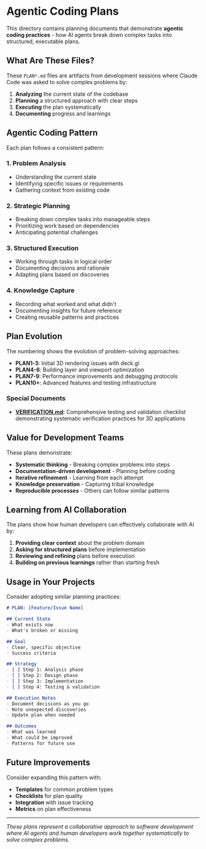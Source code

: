 # Agentic Coding Plans

This directory contains planning documents that demonstrate **agentic coding practices** - how AI agents break down complex tasks into structured, executable plans.

## What Are These Files?

These `PLAN*.md` files are artifacts from development sessions where Claude Code was asked to solve complex problems by:

1. **Analyzing** the current state of the codebase
2. **Planning** a structured approach with clear steps
3. **Executing** the plan systematically
4. **Documenting** progress and learnings

## Agentic Coding Pattern

Each plan follows a consistent pattern:

### 1. Problem Analysis
- Understanding the current state
- Identifying specific issues or requirements
- Gathering context from existing code

### 2. Strategic Planning
- Breaking down complex tasks into manageable steps
- Prioritizing work based on dependencies
- Anticipating potential challenges

### 3. Structured Execution
- Working through tasks in logical order
- Documenting decisions and rationale
- Adapting plans based on discoveries

### 4. Knowledge Capture
- Recording what worked and what didn't
- Documenting insights for future reference
- Creating reusable patterns and practices

## Plan Evolution

The numbering shows the evolution of problem-solving approaches:

- **PLAN1-3**: Initial 3D rendering issues with deck.gl
- **PLAN4-6**: Building layer and viewport optimization
- **PLAN7-9**: Performance improvements and debugging protocols
- **PLAN10+**: Advanced features and testing infrastructure

### Special Documents

- **[VERIFICATION.md](./VERIFICATION.md)**: Comprehensive testing and validation checklist demonstrating systematic verification practices for 3D applications

## Value for Development Teams

These plans demonstrate:

- **Systematic thinking** - Breaking complex problems into steps
- **Documentation-driven development** - Planning before coding
- **Iterative refinement** - Learning from each attempt
- **Knowledge preservation** - Capturing tribal knowledge
- **Reproducible processes** - Others can follow similar patterns

## Learning from AI Collaboration

The plans show how human developers can effectively collaborate with AI by:

1. **Providing clear context** about the problem domain
2. **Asking for structured plans** before implementation
3. **Reviewing and refining** plans before execution
4. **Building on previous learnings** rather than starting fresh

## Usage in Your Projects

Consider adopting similar planning practices:

```markdown
# PLAN: [Feature/Issue Name]

## Current State
- What exists now
- What's broken or missing

## Goal
- Clear, specific objective
- Success criteria

## Strategy
- [ ] Step 1: Analysis phase
- [ ] Step 2: Design phase
- [ ] Step 3: Implementation
- [ ] Step 4: Testing & validation

## Execution Notes
- Document decisions as you go
- Note unexpected discoveries
- Update plan when needed

## Outcomes
- What was learned
- What could be improved
- Patterns for future use
```

## Future Improvements

Consider expanding this pattern with:

- **Templates** for common problem types
- **Checklists** for plan quality
- **Integration** with issue tracking
- **Metrics** on plan effectiveness

---

*These plans represent a collaborative approach to software development where AI agents and human developers work together systematically to solve complex problems.*